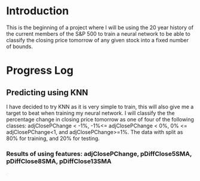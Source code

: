 # Introduction
This is the beginning of a project where I will be using the 20 year history of the current members of the S&P 500 to train a neural network to be able to classify the closing price tomorrow of any given stock into a fixed number of bounds.
# Progress Log
## Predicting using KNN
I have decided to try KNN as it is very simple to train, this will also give me a target to beat when training my neural network. I will classify the the percentage change in closing price tomorrow as one of four of the following classes: adjClosePChange < -1%, -1%<= adjClosePChange < 0%, 0% <= adjClosePChange<1, and adjClosePChange>=1%. The data with split as 80% for training, and 20% for testing.
### Results of using features: adjClosePChange, pDiffClose5SMA, pDiffClose8SMA, pDiffClose13SMA
<img src="https://github.com/KieranLitschel/Images/blob/master/KNN%20with%204%20features.png" alt="KNN with 4 features, plateus at approx 31% accuracy" style="width: 10px;"/>
